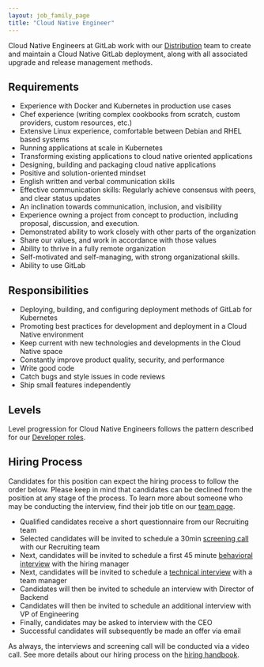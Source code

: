 ```yaml
---
layout: job_family_page
title: "Cloud Native Engineer"
---
```


Cloud Native Engineers at GitLab work with our
[Distribution](/job-families/engineering/backend-engineer/#distribution) team to create and
maintain a Cloud Native GitLab deployment, along with all associated
upgrade and release management methods.

## Requirements

- Experience with Docker and Kubernetes in production use cases
- Chef experience (writing complex cookbooks from scratch, custom providers, custom resources, etc.)
- Extensive Linux experience, comfortable between Debian and RHEL based systems
- Running applications at scale in Kubernetes
- Transforming existing applications to cloud native oriented applications
- Designing, building and packaging cloud native applications
- Positive and solution-oriented mindset
- English written and verbal communication skills
- Effective communication skills: Regularly achieve consensus with peers, and clear status updates
- An inclination towards communication, inclusion, and visibility
- Experience owning a project from concept to production, including proposal, discussion, and execution.
- Demonstrated ability to work closely with other parts of the organization
- Share our values, and work in accordance with those values
- Ability to thrive in a fully remote organization
- Self-motivated and self-managing, with strong organizational skills.
- Ability to use GitLab

## Responsibilities

- Deploying, building, and configuring deployment methods of GitLab for
  Kubernetes
- Promoting best practices for development and deployment in a Cloud Native
  environment
- Keep current with new technologies and developments in the Cloud Native space
- Constantly improve product quality, security, and performance
- Write good code
- Catch bugs and style issues in code reviews
- Ship small features independently

## Levels

Level progression for Cloud Native Engineers follows the pattern described
for our [Developer roles](/job-families/engineering/backend-engineer/#levels).

## Hiring Process

Candidates for this position can expect the hiring process to follow the order below. Please keep in mind that candidates can be declined from the position at any stage of the process. To learn more about someone who may be conducting the interview, find their job title on our [team page](https://about.gitlab.com/company/team/).

- Qualified candidates receive a short questionnaire from our Recruiting team
- Selected candidates will be invited to schedule a 30min [screening call](https://about.gitlab.com/handbook/hiring/#screening-call) with our Recruiting team
- Next, candidates will be invited to schedule a first 45 minute [behavioral interview](https://about.gitlab.com/handbook/hiring/#behavioral-questions-star) with the hiring manager
- Next, candidates will be invited to schedule a [technical interview](https://about.gitlab.com/handbook/hiring/interviewing/technical/) with a team manager
- Candidates will then be invited to schedule an interview with Director of Backend
- Candidates will then be invited to schedule an additional interview with VP of Engineering
- Finally, candidates may be asked to interview with the CEO
- Successful candidates will subsequently be made an offer via email

As always, the interviews and screening call will be conducted via a video call.
See more details about our hiring process on the [hiring handbook](https://about.gitlab.com/handbook/hiring/).
